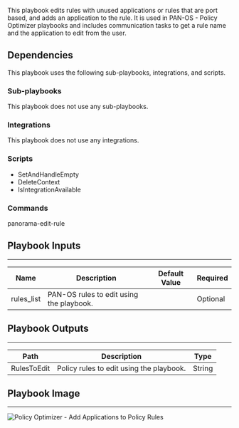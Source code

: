 This playbook edits rules with unused applications or rules that are port based, and adds an application to the rule. It is used in PAN-OS - Policy Optimizer playbooks and includes communication tasks to get a rule name and the application to edit from the user.

## Dependencies
This playbook uses the following sub-playbooks, integrations, and scripts.

### Sub-playbooks
This playbook does not use any sub-playbooks.

### Integrations
This playbook does not use any integrations.

### Scripts
* SetAndHandleEmpty
* DeleteContext
* IsIntegrationAvailable

### Commands
panorama-edit-rule

## Playbook Inputs
---

| **Name** | **Description** | **Default Value** | **Required** |
| --- | --- | --- | --- |
| rules_list | PAN-OS rules to edit using the playbook. |  | Optional |

## Playbook Outputs
---

| **Path** | **Description** | **Type** |
| --- | --- | --- |
| RulesToEdit | Policy rules to edit using the playbook. | String |

## Playbook Image
---
![Policy Optimizer - Add Applications to Policy Rules](https://github.com/cvescan/cvescan/raw/82df056cff9dc4ce8b0753b341a4434593fa4608/Packs/PANOSPolicyOptimizer/doc_files/Policy_Optimizer_-_Add_Applications_to_Policy_Rules.png?raw=true)
